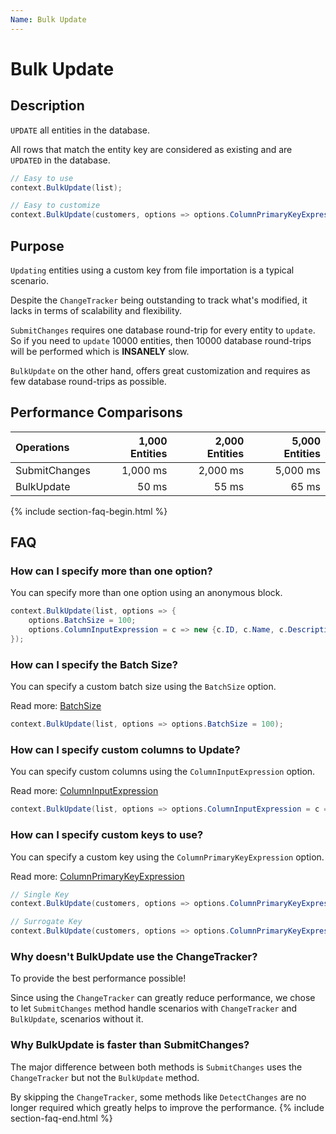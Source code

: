 ```yaml
---
Name: Bulk Update
---
```


# Bulk Update

## Description

`UPDATE` all entities in the database.

All rows that match the entity key are considered as existing and are `UPDATED` in the database.


```csharp
// Easy to use
context.BulkUpdate(list);

// Easy to customize
context.BulkUpdate(customers, options => options.ColumnPrimaryKeyExpression = customer => customer.Code);
```

## Purpose
`Updating` entities using a custom key from file importation is a typical scenario.

Despite the `ChangeTracker` being outstanding to track what's modified, it lacks in terms of scalability and flexibility.

`SubmitChanges` requires one database round-trip for every entity to `update`. So if you need to `update` 10000 entities, then 10000 database round-trips will be performed which is **INSANELY** slow.

`BulkUpdate` on the other hand, offers great customization and requires as few database round-trips as possible.

## Performance Comparisons

| Operations      | 1,000 Entities | 2,000 Entities | 5,000 Entities |
| :-------------- | -------------: | -------------: | -------------: |
| SubmitChanges   | 1,000 ms       | 2,000 ms       | 5,000 ms       |
| BulkUpdate      | 50 ms          | 55 ms          | 65 ms          |

{% include section-faq-begin.html %}
## FAQ

### How can I specify more than one option?
You can specify more than one option using an anonymous block.


```csharp
context.BulkUpdate(list, options => {
	options.BatchSize = 100;
	options.ColumnInputExpression = c => new {c.ID, c.Name, c.Description};
});
```

### How can I specify the Batch Size?
You can specify a custom batch size using the `BatchSize` option.

Read more: [BatchSize](/batch-size)


```csharp
context.BulkUpdate(list, options => options.BatchSize = 100);
```

### How can I specify custom columns to Update?
You can specify custom columns using the `ColumnInputExpression` option.

Read more: [ColumnInputExpression](/column-input-expression)


```csharp
context.BulkUpdate(list, options => options.ColumnInputExpression = c => new {c.Name, c.Description});
```

### How can I specify custom keys to use?
You can specify a custom key using the `ColumnPrimaryKeyExpression` option.

Read more: [ColumnPrimaryKeyExpression](/column-primary-key-expression)


```csharp
// Single Key
context.BulkUpdate(customers, options => options.ColumnPrimaryKeyExpression = customer => customer.Code);

// Surrogate Key
context.BulkUpdate(customers, options => options.ColumnPrimaryKeyExpression = customer => new { customer.Code1, customer.Code2 });
```

<!--### How can I include child entities (Entity Graph)?
You can include child entities using the `IncludeGraph` option. Make sure to read about the `IncludeGraph` since this option is not as trivial as others.

Read more: [IncludeGraph](/include-graph)!


```csharp
context.BulkUpdate(list, options => options.IncludeGraph = true);
```-->

### Why doesn't BulkUpdate use the ChangeTracker?
To provide the best performance possible!

Since using the `ChangeTracker` can greatly reduce performance, we chose to let `SubmitChanges` method handle scenarios with `ChangeTracker` and `BulkUpdate`, scenarios without it.

### Why BulkUpdate is faster than SubmitChanges?
The major difference between both methods is `SubmitChanges` uses the `ChangeTracker` but not the `BulkUpdate` method.

By skipping the `ChangeTracker`, some methods like `DetectChanges` are no longer required which greatly helps to improve the performance.
{% include section-faq-end.html %}
